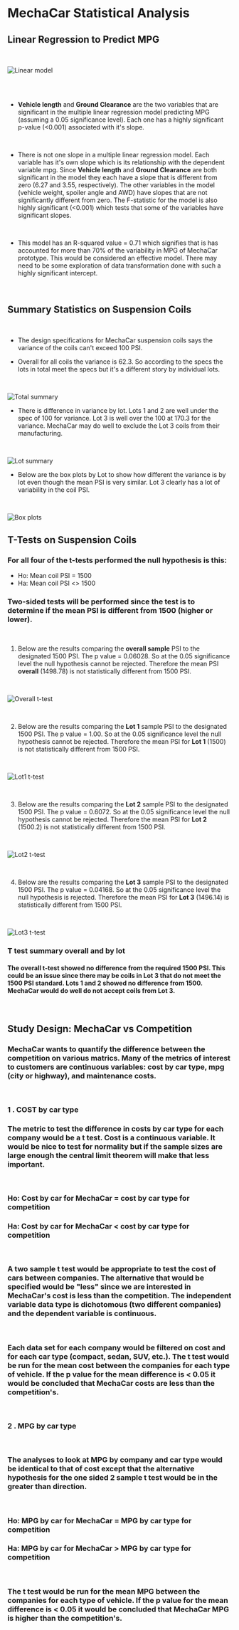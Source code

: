 # MechaCar Statistical Analysis

## Linear Regression to Predict MPG

<br/>

![Linear model](/Resources/lm_output.png) 

<br/>

##
- **Vehicle length** and **Ground Clearance** are the two variables that are significant in the multiple linear regression model predicting MPG (assuming a 0.05 significance level). Each one has a highly significant p-value (<0.001) associated with it's slope.

<br>

- There is not one slope in a multiple linear regression model. Each variable has it's own slope which is its relationship with the dependent variable mpg. Since **Vehicle length** and **Ground Clearance** are both significant in the model they each have a slope that is different from zero (6.27 and 3.55, respectively). The other variables in the model (vehicle weight, spoiler angle and AWD) have slopes that are not significantly different from zero. The F-statistic for the model is also highly significant (<0.001) which tests that some of the variables have significant slopes.

<br>

- This model has an R-squared value = 0.71 which signifies that is has accounted for more than 70% of the variability in MPG of MechaCar prototype. This would be considered an effective model. There may need to be some exploration of data transformation done with such a highly significant intercept.

<br>

## Summary Statistics on Suspension Coils

<br>

- The design specifications for MechaCar suspension coils says the variance of the coils can't exceed 100 PSI. 

- Overall for all coils the variance is 62.3. So according to the specs the lots in total meet the specs but it's a different story by individual lots.

<br/>

![Total summary](/Resources/total_summary.png) 

- There is difference in variance by lot. Lots 1 and 2 are well under the spec of 100 for variance. Lot 3 is well over the 100 at 170.3 for the variance. MechaCar may do well to exclude the Lot 3 coils from their manufacturing.

<br/>

![Lot summary](/Resources/lot_summary.png) 

- Below are the box plots by Lot to show how different the variance is by lot even though the mean PSI is very similar. Lot 3 clearly has a lot of variability in the coil PSI.

<br/>

![Box plots](/Resources/PSI_boxplot.png) 

## T-Tests on Suspension Coils

### For all four of the t-tests performed the null hypothesis is this:
-   Ho: Mean coil PSI = 1500
-   Ha: Mean coil PSI <> 1500
### Two-sided tests will be performed since the test is to determine if the mean PSI is different from 1500 (higher or lower).

<br/>

1. Below are the results comparing the **overall sample** PSI to the designated 1500 PSI. The p value = 0.06028. So at the 0.05 significance level the null hypothesis cannot be rejected. Therefore the mean PSI **overall** (1498.78) is not statistically different from 1500 PSI.

<br/>

![Overall t-test](/Resources/res0.png) 

<br/>

2. Below are the results comparing the **Lot 1** sample PSI to the designated 1500 PSI. The p value = 1.00. So at the 0.05 significance level the null hypothesis cannot be rejected. Therefore the mean PSI for **Lot 1** (1500) is not statistically different from 1500 PSI. 

<br/>

![Lot1 t-test](/Resources/res1.png) 

<br/>

3. Below are the results comparing the **Lot 2** sample PSI to the designated 1500 PSI. The p value = 0.6072. So at the 0.05 significance level the null hypothesis cannot be rejected. Therefore the mean PSI for **Lot 2** (1500.2) is not statistically different from 1500 PSI. 

<br/>

![Lot2 t-test](/Resources/res2.png) 

<br/>

4. Below are the results comparing the **Lot 3** sample PSI to the designated 1500 PSI. The p value = 0.04168. So at the 0.05 significance level the null hypothesis is rejected. Therefore the mean PSI for **Lot 3** (1496.14) is statistically different from 1500 PSI. 

<br/>

![Lot3 t-test](/Resources/res3.png) 

### T test summary overall and by lot 
#### The overall t-test showed no difference from the required 1500 PSI. This could be an issue since there may be coils in Lot 3 that do not meet the 1500 PSI standard. Lots 1 and 2 showed no difference from 1500. MechaCar would do well do not accept coils from Lot 3.

<br/>

## Study Design: MechaCar vs Competition

### MechaCar wants to quantify the difference between the competition on various matrics. Many of the metrics of interest to customers are continuous variables: cost by car type, mpg (city or highway), and maintenance costs.

<br/>

### 1 . COST by car type

### The metric to test the difference in costs by car type for each company would be a t test. Cost is a continuous variable. It would be nice to test for normality but if the sample sizes are large enough the central limit theorem will make that less important.

<br/>

### Ho: Cost by car for MechaCar = cost by car type for competition
### Ha: Cost by car for MechaCar < cost by car type for competition

<br/>

### A two sample t test would be appropriate to test the cost of cars between companies. The alternative that would be specified would be "less" since we are interested in MechaCar's cost is less than the competition. The independent variable data type is dichotomous (two different companies) and the dependent variable is continuous.

<br/>

### Each data set for each company would be filtered on cost and for each car type (compact, sedan, SUV, etc.). The t test would be run for the mean cost between the companies for each type of vehicle. If the p value for the mean difference is < 0.05 it would be concluded that MechaCar costs are less than the competition's.

<br/>

### 2 . MPG by car type

<br/>

### The analyses to look at MPG by company and car type would be identical to that of cost except that the alternative hypothesis for the one sided 2 sample t test would be in the greater than direction.

<br/>

### Ho: MPG by car for MechaCar = MPG by car type for competition
### Ha: MPG by car for MechaCar > MPG by car type for competition

<br/>

### The t test would be run for the mean MPG between the companies for each type of vehicle. If the p value for the mean difference is < 0.05 it would be concluded that MechaCar MPG is higher than the competition's.